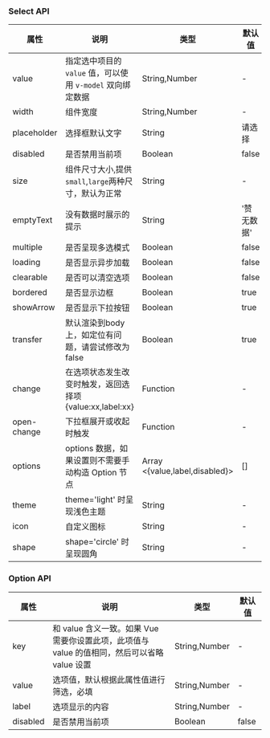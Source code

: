 ### Select API
| 属性        | 说明                                                       | 类型                           | 默认值     |
| ----------- | ---------------------------------------------------------- | ------------------------------ | ---------- |
| value       | 指定选中项目的 `value` 值，可以使用 `v-model` 双向绑定数据 | String,Number                  | -          |
| width       | 组件宽度                                                   | String,Number                  | -          |
| placeholder | 选择框默认文字                                             | String                         | 请选择     |
| disabled    | 是否禁用当前项                                             | Boolean                        | false      |
| size        | 组件尺寸大小,提供`small`,`large`两种尺寸，默认为正常       | String                         | -          |
| emptyText   | 没有数据时展示的提示                                       | String                         | '赞无数据' |
| multiple    | 是否呈现多选模式                                           | Boolean                        | false      |
| loading     | 是否显示异步加载                                           | Boolean                        | false      |
| clearable   | 是否可以清空选项                                           | Boolean                        | false      |
| bordered    | 是否显示边框                                               | Boolean                        | true       |
| showArrow   | 是否显示下拉按钮                                           | Boolean                        | true       |
| transfer    | 默认渲染到body 上，如定位有问题，请尝试修改为 false        | Boolean                        | true       |
| change      | 在选项状态发生改变时触发，返回选择项{value:xx,label:xx}    | Function                       | -          |
| open-change | 下拉框展开或收起时触发                                     | Function                       | -          |
| options     | options 数据，如果设置则不需要手动构造 Option 节点         | Array <{value,label,disabled}> | []         |
| theme       | theme='light' 时呈现浅色主题                               | String                         | -          |
| icon        | 自定义图标                                                 | String                         | -          |
| shape       | shape='circle' 时呈现圆角                                  | String                         | -          |

### Option API
| 属性     | 说明                                                                                         | 类型          | 默认值 |
| -------- | -------------------------------------------------------------------------------------------- | ------------- | ------ |
| key      | 和 value 含义一致。如果 Vue 需要你设置此项，此项值与 value 的值相同，然后可以省略 value 设置 | String,Number | -      |
| value    | 选项值，默认根据此属性值进行筛选，必填                                                       | String,Number | -      |
| label    | 选项显示的内容                                                                               | String,Number | -      |
| disabled | 是否禁用当前项                                                                               | Boolean       | false  |